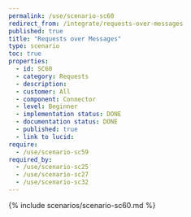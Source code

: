 ```yaml
---
permalink: /use/scenario-sc60
redirect_from: /integrate/requests-over-messages
published: true
title: "Requests over Messages"
type: scenario
toc: true
properties:
  - id: SC60
  - category: Requests
  - description:
  - customer: All
  - component: Connector
  - level: Beginner
  - implementation status: DONE
  - documentation status: DONE
  - published: true
  - link to lucid:
require:
  - /use/scenario-sc59
required_by:
  - /use/scenario-sc25
  - /use/scenario-sc27
  - /use/scenario-sc32
---
```


{% include scenarios/scenario-sc60.md %}
